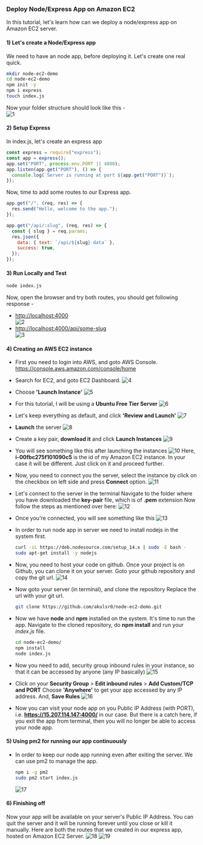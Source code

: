 ### Deploy Node/Express App  on Amazon EC2

In this tutorial, let's learn how can we deploy a node/express app on Amazon EC2 server.

#### 1) Let's  create a Node/Express app

We need to have an node app, before deploying it.
Let's create one real quick.

```bash
mkdir node-ec2-demo
cd node-ec2-demo
npm init -y
npm i express
touch index.js
```

Now your folder structure should look like this -\
![1](https://user-images.githubusercontent.com/43666833/124282352-5b504100-db68-11eb-9167-c0e8fd69b172.png)

#### 2) Setup Express

In index.js, let's create an express app

```javascript
const express = require("express");
const app = express();
app.set("PORT", process.env.PORT || 4000);
app.listen(app.get("PORT"), () => {
  console.log(`Server is running at port ${app.get("PORT")}`);
});
```

Now, time to add some routes to our Express app.
```javascript
app.get("/", (req, res) => {
  res.send("Hello, welcome to the app.");
});

app.get("/api/:slug", (req, res) => {
  const { slug } = req.params;
  res.json({
    data: { text: `/api/${slug} data` },
    success: true,
  });
});
```

#### 3) Run Locally and Test

```bash
node index.js
```

Now, open the browser and try both routes, you should get following response -  
 - <a href='http://localhost:4000' target="_blank">http://localhost:4000</a>  
![2](https://user-images.githubusercontent.com/43666833/124284972-1c6fba80-db6b-11eb-97ab-e81fb7e00efb.png)
 - <a href='http://localhost:4000/api/some-slug' target="_blank">http://localhost:4000/api/some-slug</a>  
![3](https://user-images.githubusercontent.com/43666833/124285496-9738d580-db6b-11eb-8336-d9d659e02d9e.png)

#### 4) Creating an AWS EC2 instance

- First you need to login into AWS, and goto AWS Console.
    <a href='https://console.aws.amazon.com/console/home' target='_blank'>https://console.aws.amazon.com/console/home</a>

- Search for EC2, and goto EC2 Dashboard.
    ![4](https://user-images.githubusercontent.com/43666833/124286678-d3206a80-db6c-11eb-9148-5e816c105bd5.png)

 - Choose **'Launch Instance'**
    ![5](https://user-images.githubusercontent.com/43666833/124286991-272b4f00-db6d-11eb-9e2a-c6c181d8842b.png)

 - For this tutorial, I will be using a **Ubuntu Free Tier Server**
    ![6](https://user-images.githubusercontent.com/43666833/124287352-88532280-db6d-11eb-9f9a-2009754da244.png)

 - Let's keep everything as default, and click **'Review and Launch'**
    ![7](https://user-images.githubusercontent.com/43666833/124287544-c51f1980-db6d-11eb-9380-1a27c115e486.png)

 - **Launch** the server
    ![8](https://user-images.githubusercontent.com/43666833/124287658-e54ed880-db6d-11eb-81a6-27fcf9c97e89.png)

 - Create a key pair, **download it** and click **Launch Instances**
    ![9](https://user-images.githubusercontent.com/43666833/124287917-3232af00-db6e-11eb-9304-f026f02b0380.png)

 - You will see something like this after launching the instances
    ![10](https://user-images.githubusercontent.com/43666833/124288205-89d11a80-db6e-11eb-8fad-87c4c26cfe24.png)
    Here, **i-00fbc275f101090c5** is the id of my Amazon EC2 instance. In your case it will be different. Just click on it and proceed further.

 - Now, you need to connect you the server, select the instance by click on the checkbox on left side and press **Connect** option.
![11](https://user-images.githubusercontent.com/43666833/124288787-3a3f1e80-db6f-11eb-9a4f-ab1f3657a23b.png)

 - Let's connect to the server in the terminal
    Navigate to the folder where you have downloaded the **key-pair** file, which is of **.pem** extension
    Now follow the steps as mentioned over here:
    ![12](https://user-images.githubusercontent.com/43666833/124289461-fb5d9880-db6f-11eb-9657-84ae774a258e.png)

 - Once you're connected, you will see something like this
    ![13](https://user-images.githubusercontent.com/43666833/124289861-66a76a80-db70-11eb-8bcd-d3b160210f2c.png)

 - In order to run node app in server we need to install nodejs in the system first.
    ```bash
    curl -sL https://deb.nodesource.com/setup_14.x | sudo -E bash -
    sudo apt-get install -y nodejs
    ```

 - Now, you need to host your code on github. Once your project is on Github, you can clone it on your server. Goto your github repository and copy the git url.
    ![14](https://user-images.githubusercontent.com/43666833/124291110-d66a2500-db71-11eb-93b3-6202260dfbb8.png)

 - Now goto your server (in terminal), and clone the repository
    Replace the url with your git url.
    ```bash
    git clone https://github.com/akulsr0/node-ec2-demo.git
    ```
    
 - Now we have **node** and **npm** installed on the system. It's time to run the app.
    Navigate to the cloned repository, do **npm install** and run your *index.js* file.
    ```bash
    cd node-ec2-demo/
    npm install
    node index.js
    ```
    
 - Now you need to add, security group inbound rules in your instance, so that it can be accessed by anyone (any IP basically)
    ![15](https://user-images.githubusercontent.com/43666833/124294329-2a2a3d80-db75-11eb-93e8-1a5e24e2e8c5.png)

 - Click on your **Security Group** > **Edit inbound rules** > **Add Custom/TCP and PORT**
    Choose **'Anywhere'** to get your app accessed by any IP address. And, **Save Rules**
    ![16](https://user-images.githubusercontent.com/43666833/124294810-bf2d3680-db75-11eb-9d0a-fa4b9713b165.png)

 - Now you can visit your node app on you Public IP Address (with PORT), i.e. **https://15.207.114.147:4000/** in our case.
    But there is a catch here, if you exit the app from terminal, then you will no longer be able to access your node app.

#### 5) Using pm2 for running our app continuously
- In order to keep our node app running even after exiting the server. We can use pm2 to manage the app.
    ```bash
    npm i -g pm2
    sudo pm2 start index.js
    ```
    ![17](https://user-images.githubusercontent.com/43666833/124296601-c5bcad80-db77-11eb-84e0-ff40ab06e6f3.png)
    
#### 6) Finishing off
Now your app will be available on your server's Public IP Address. You can quit the server and it will be running forever until you close or kill it manually.
Here are both the routes that we created in our express app, hosted on Amazon EC2 Server.
![18](https://user-images.githubusercontent.com/43666833/124297431-ad995e00-db78-11eb-963a-7ee9f6134daa.png)
![19](https://user-images.githubusercontent.com/43666833/124297433-aeca8b00-db78-11eb-9ba3-dbfdec2a953d.png)

    
